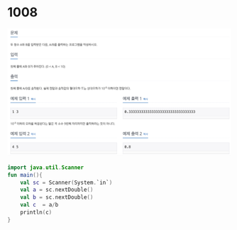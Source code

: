 # 1008

![1008.png](1008.png)

```kotlin
import java.util.Scanner
fun main(){
    val sc = Scanner(System.`in`)
    val a = sc.nextDouble()
    val b = sc.nextDouble()
    val c  = a/b
    println(c)
}
```

